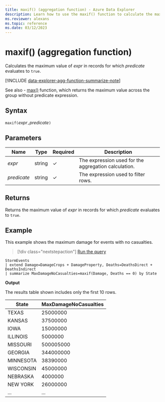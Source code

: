 ```yaml
---
title: maxif() (aggregation function) - Azure Data Explorer
description: Learn how to use the maxif() function to calculate the maximum value of an expression where the predicate evaluates to true.
ms.reviewer: alexans
ms.topic: reference
ms.date: 03/12/2023
---
```

# maxif() (aggregation function)

Calculates the maximum value of *expr* in records for which *predicate* evaluates to `true`.

[!INCLUDE [data-explorer-agg-function-summarize-note](../../includes/data-explorer-agg-function-summarize-note.md)]

See also - [max()](max-aggfunction.md) function, which returns the maximum value across the group without predicate expression.

## Syntax

`maxif(`*expr*`,`*predicate*`)`

## Parameters

| Name | Type | Required | Description |
|--|--|--|--|
| *expr* | string | &check; | The expression used for the aggregation calculation. |
| *predicate* | string | &check; | The expression used to filter rows. |

## Returns

Returns the maximum value of *expr* in records for which *predicate* evaluates to `true`.

## Example

This example shows the maximum damage for events with no casualties.

> [!div class="nextstepaction"]
> <a href="https://dataexplorer.azure.com/clusters/help/databases/Samples?query=H4sIAAAAAAAAAzWMPQ7CMAxGdyTu4BEEAxfw1DAwgJB6AkMNRMIJsl2UIg4PbWB6+n70Ws8q2ycnt/nsDVycUweBhK6MFY3mh8HqVx6/idWHNQQmvxlWhKh89vE1xV3qpmJ0Wi9CGl8MeypVcsgNWU93j2woVOJlUYe/FRBhs4TTAK2T8wcBsgcBpgAAAA==" target="_blank">Run the query</a>

```kusto
StormEvents
| extend Damage=DamageCrops + DamageProperty, Deaths=DeathsDirect + DeathsIndirect
| summarize MaxDamageNoCasualties=maxif(Damage, Deaths == 0) by State
```

**Output**

The results table shown includes only the first 10 rows.

| State                | MaxDamageNoCasualties |
| -------------------- | --------------------- |
| TEXAS                | 25000000              |
| KANSAS               | 37500000              |
| IOWA                 | 15000000              |
| ILLINOIS             | 5000000               |
| MISSOURI             | 500005000             |
| GEORGIA              | 344000000             |
| MINNESOTA            | 38390000              |
| WISCONSIN            | 45000000              |
| NEBRASKA             | 4000000               |
| NEW YORK             | 26000000              |
| ... | ... |
